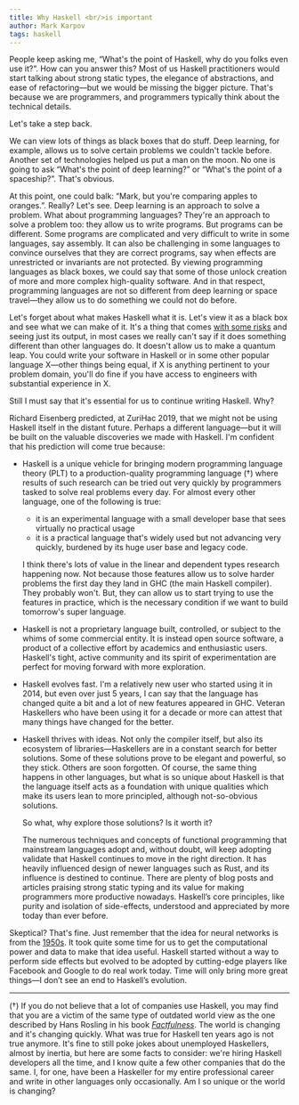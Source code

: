 ```yaml
---
title: Why Haskell <br/>is important
author: Mark Karpov
tags: haskell
---
```


People keep asking me, “What's the point of Haskell, why do you folks even
use it?”. How can you answer this? Most of us Haskell practitioners would
start talking about strong static types, the elegance of abstractions, and
ease of refactoring—but we would be missing the bigger picture. That's
because we are programmers, and programmers typically think about the
technical details.

Let's take a step back.

We can view lots of things as black boxes that do stuff. Deep learning, for
example, allows us to solve certain problems we couldn't tackle before.
Another set of technologies helped us put a man on the moon. No one is going
to ask “What's the point of deep learning?” or “What's the point of a
spaceship?”. That's obvious.

At this point, one could balk: “Mark, but you're comparing apples to
oranges.”. Really? Let's see. Deep learning is an approach to solve a
problem. What about programming languages? They're an approach to solve a
problem too: they allow us to write programs. But programs can be different.
Some programs are complicated and very difficult to write in some languages,
say assembly. It can also be challenging in some languages to convince
ourselves that they are correct programs, say when effects are unrestricted
or invariants are not protected. By viewing programming languages as black
boxes, we could say that some of those unlock creation of more and more
complex high-quality software. And in that respect, programming languages
are not so different from deep learning or space travel—they allow us to do
something we could not do before.

Let's forget about what makes Haskell what it is. Let's view it as a black
box and see what we can make of it. It's a thing that comes [with some
risks][the-types-got-you] and seeing just its output, in most cases we
really can't say if it does something different than other languages do. It
doesn't allow us to make a quantum leap. You could write your software in
Haskell or in some other popular language X—other things being equal, if X
is anything pertinent to your problem domain, you'll do fine if you have
access to engineers with substantial experience in X.

Still I must say that it's essential for us to continue writing Haskell.
Why?

Richard Eisenberg predicted, at ZuriHac 2019, that we might not
be using Haskell itself in the distant future. Perhaps a different language—but it will be built
on the valuable discoveries we made with Haskell. I'm confident that his
prediction will come true because:

* Haskell is a unique vehicle for bringing modern programming language
  theory (PLT) to a production-quality programming language (†) where
  results of such research can be tried out very quickly by programmers
  tasked to solve real problems every day. For almost every other language,
  one of the following is true:

    * it is an experimental language with a small developer base that sees
      virtually no practical usage
    * it is a practical language that's widely used but not advancing very
      quickly, burdened by its huge user base and legacy code.

  I think there's lots of value in the linear and dependent types research
  happening now. Not because those features allow us to solve harder
  problems the first day they land in GHC (the main Haskell compiler). They
  probably won't. But, they can allow us to start trying to use the features
  in practice, which is the necessary condition if we want to build
  tomorrow's super language.

* Haskell is not a proprietary language built, controlled, or subject to the
  whims of some commercial entity. It is instead open source software, a
  product of a collective effort by academics and enthusiastic users.
  Haskell's tight, active community and its spirit of experimentation are
  perfect for moving forward with more exploration.

* Haskell evolves fast. I'm a relatively new user who started using it in
  2014, but even over just 5 years, I can say that the language has changed
  quite a bit and a lot of new features appeared in GHC. Veteran Haskellers
  who have been using it for a decade or more can attest that many things
  have changed for the better.

* Haskell thrives with ideas. Not only the compiler itself, but also its
  ecosystem of libraries—Haskellers are in a constant search for better
  solutions. Some of these solutions prove to be elegant and powerful, so
  they stick. Others are soon forgotten. Of course, the same thing happens
  in other languages, but what is so unique about Haskell is that the
  language itself acts as a foundation with unique qualities which make its
  users lean to more principled, although not-so-obvious solutions.

  So what, why explore those solutions? Is it worth it?

  The numerous techniques and concepts of functional programming that
  mainstream languages adopt and, without doubt, will keep adopting validate
  that Haskell continues to move in the right direction. It has heavily
  influenced design of newer languages such as Rust, and its influence is
  destined to continue. There are plenty of blog posts and articles praising
  strong static typing and its value for making programmers more productive
  nowadays. Haskell’s core principles, like purity and isolation of
  side-effects, understood and appreciated by more today than ever before.

Skeptical? That's fine. Just remember that the idea for neural networks is
from the [1950s][perceptron]. It took quite some time for us to get the
computational power and data to make that idea useful. Haskell started
without a way to perform side effects but evolved to be adopted by
cutting-edge players like Facebook and Google to do real work today. Time
will only bring more great things—I don’t see an end to Haskell’s evolution.

----

(†) If you do not believe that a lot of companies use Haskell, you may find
that you are a victim of the same type of outdated world view as the one
described by Hans Rosling in his book [_Factfulness_][factfulness]. The
world is changing and it's changing quickly. What was true for Haskell ten
years ago is not true anymore. It's fine to still poke jokes about
unemployed Haskellers, almost by inertia, but here are some facts to
consider: we're hiring Haskell developers all the time, and I know quite a
few other companies that do the same. I, for one, have been a Haskeller for
my entire professional career and write in other languages only
occasionally. Am I so unique or the world is changing?

[the-types-got-you]: https://www.tweag.io/posts/2019-02-13-types-got-you.html
[perceptron]: https://en.wikipedia.org/wiki/Perceptron
[factfulness]: https://www.goodreads.com/book/show/34890015-factfulness
